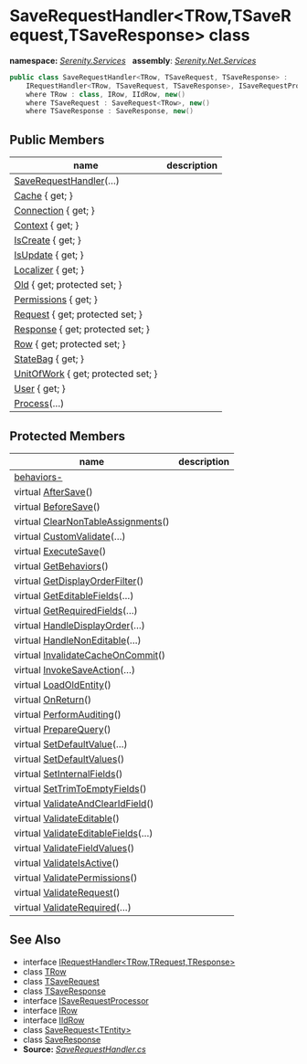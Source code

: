 # SaveRequestHandler&lt;TRow,TSaveRequest,TSaveResponse&gt; class
**namespace:** *[Serenity.Services](../README.md#serenity.services-namespace)*   **assembly**: *[Serenity.Net.Services](../README.md)*

```csharp
public class SaveRequestHandler<TRow, TSaveRequest, TSaveResponse> : 
    IRequestHandler<TRow, TSaveRequest, TSaveResponse>, ISaveRequestProcessor
    where TRow : class, IRow, IIdRow, new()
    where TSaveRequest : SaveRequest<TRow>, new()
    where TSaveResponse : SaveResponse, new()
```

## Public Members

| name | description |
| --- | --- |
| [SaveRequestHandler](SaveRequestHandler-3/SaveRequestHandler.md)(…) |  |
| [Cache](SaveRequestHandler-3/Cache.md) { get; } |  |
| [Connection](SaveRequestHandler-3/Connection.md) { get; } |  |
| [Context](SaveRequestHandler-3/Context.md) { get; } |  |
| [IsCreate](SaveRequestHandler-3/IsCreate.md) { get; } |  |
| [IsUpdate](SaveRequestHandler-3/IsUpdate.md) { get; } |  |
| [Localizer](SaveRequestHandler-3/Localizer.md) { get; } |  |
| [Old](SaveRequestHandler-3/Old.md) { get; protected set; } |  |
| [Permissions](SaveRequestHandler-3/Permissions.md) { get; } |  |
| [Request](SaveRequestHandler-3/Request.md) { get; protected set; } |  |
| [Response](SaveRequestHandler-3/Response.md) { get; protected set; } |  |
| [Row](SaveRequestHandler-3/Row.md) { get; protected set; } |  |
| [StateBag](SaveRequestHandler-3/StateBag.md) { get; } |  |
| [UnitOfWork](SaveRequestHandler-3/UnitOfWork.md) { get; protected set; } |  |
| [User](SaveRequestHandler-3/User.md) { get; } |  |
| [Process](SaveRequestHandler-3/Process.md)(…) |  |

## Protected Members

| name | description |
| --- | --- |
| [behaviors-](SaveRequestHandler-3/behaviors-.md) |  |
| virtual [AfterSave](SaveRequestHandler-3/AfterSave.md)() |  |
| virtual [BeforeSave](SaveRequestHandler-3/BeforeSave.md)() |  |
| virtual [ClearNonTableAssignments](SaveRequestHandler-3/ClearNonTableAssignments.md)() |  |
| virtual [CustomValidate](SaveRequestHandler-3/CustomValidate.md)(…) |  |
| virtual [ExecuteSave](SaveRequestHandler-3/ExecuteSave.md)() |  |
| virtual [GetBehaviors](SaveRequestHandler-3/GetBehaviors.md)() |  |
| virtual [GetDisplayOrderFilter](SaveRequestHandler-3/GetDisplayOrderFilter.md)() |  |
| virtual [GetEditableFields](SaveRequestHandler-3/GetEditableFields.md)(…) |  |
| virtual [GetRequiredFields](SaveRequestHandler-3/GetRequiredFields.md)(…) |  |
| virtual [HandleDisplayOrder](SaveRequestHandler-3/HandleDisplayOrder.md)(…) |  |
| virtual [HandleNonEditable](SaveRequestHandler-3/HandleNonEditable.md)(…) |  |
| virtual [InvalidateCacheOnCommit](SaveRequestHandler-3/InvalidateCacheOnCommit.md)() |  |
| virtual [InvokeSaveAction](SaveRequestHandler-3/InvokeSaveAction.md)(…) |  |
| virtual [LoadOldEntity](SaveRequestHandler-3/LoadOldEntity.md)() |  |
| virtual [OnReturn](SaveRequestHandler-3/OnReturn.md)() |  |
| virtual [PerformAuditing](SaveRequestHandler-3/PerformAuditing.md)() |  |
| virtual [PrepareQuery](SaveRequestHandler-3/PrepareQuery.md)() |  |
| virtual [SetDefaultValue](SaveRequestHandler-3/SetDefaultValue.md)(…) |  |
| virtual [SetDefaultValues](SaveRequestHandler-3/SetDefaultValues.md)() |  |
| virtual [SetInternalFields](SaveRequestHandler-3/SetInternalFields.md)() |  |
| virtual [SetTrimToEmptyFields](SaveRequestHandler-3/SetTrimToEmptyFields.md)() |  |
| virtual [ValidateAndClearIdField](SaveRequestHandler-3/ValidateAndClearIdField.md)() |  |
| virtual [ValidateEditable](SaveRequestHandler-3/ValidateEditable.md)() |  |
| virtual [ValidateEditableFields](SaveRequestHandler-3/ValidateEditableFields.md)(…) |  |
| virtual [ValidateFieldValues](SaveRequestHandler-3/ValidateFieldValues.md)() |  |
| virtual [ValidateIsActive](SaveRequestHandler-3/ValidateIsActive.md)() |  |
| virtual [ValidatePermissions](SaveRequestHandler-3/ValidatePermissions.md)() |  |
| virtual [ValidateRequest](SaveRequestHandler-3/ValidateRequest.md)() |  |
| virtual [ValidateRequired](SaveRequestHandler-3/ValidateRequired.md)(…) |  |

## See Also

* interface [IRequestHandler&lt;TRow,TRequest,TResponse&gt;](IRequestHandler-3.md)
* class [TRow](../Serenity.Net.Services/SaveRequestHandler-3.TRow.md)
* class [TSaveRequest](../Serenity.Net.Services/SaveRequestHandler-3.TSaveRequest.md)
* class [TSaveResponse](../Serenity.Net.Services/SaveRequestHandler-3.TSaveResponse.md)
* interface [ISaveRequestProcessor](ISaveRequestProcessor.md)
* interface [IRow](../Serenity.Net.Entity/../Serenity.Data/IRow.md)
* interface [IIdRow](../Serenity.Net.Entity/../Serenity.Data/IIdRow.md)
* class [SaveRequest&lt;TEntity&gt;](SaveRequest-1.md)
* class [SaveResponse](SaveResponse.md)
* **Source:** *[SaveRequestHandler.cs](https://github.com/serenity-is/Serenity/blob/master/src/Serenity.Net.Services/RequestHandlers/Save/SaveRequestHandler.cs)*